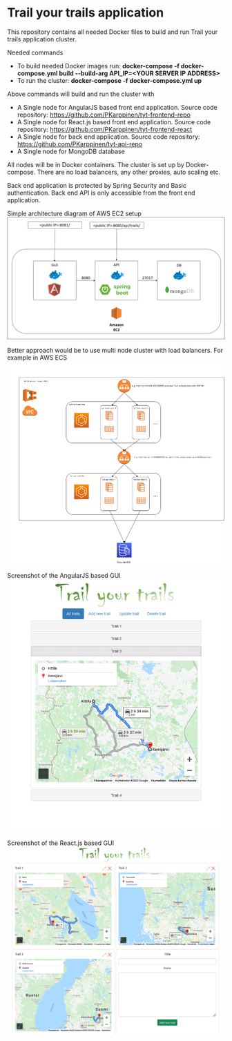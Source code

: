 # Trail your trails application

This repository contains all needed Docker files to build and run Trail your trails application cluster.

Needed commands
- To build needed Docker images run: 	**docker-compose -f docker-compose.yml build --build-arg API_IP=\<YOUR SERVER IP ADDRESS\>**
- To run the cluster: **docker-compose -f docker-compose.yml up**
 
Above commands will build and run the cluster with
- A Single node for AngularJS based front end application. Source code repository: https://github.com/PKarppinen/tyt-frontend-repo
- A Single node for React.js based front end application. Source code repository: https://github.com/PKarppinen/tyt-frontend-react
- A Single node for back end application. Source code repository: https://github.com/PKarppinen/tyt-api-repo
- A Single node for MongoDB database

All nodes will be in Docker containers. The cluster is set up by Docker-compose. There are no load balancers, any other proxies, auto scaling etc.

Back end application is protected by Spring Security and Basic authentication. Back end API is only accessible from the front end application.

Simple architecture diagram of AWS EC2 setup
![AWS EC2 setup](./Docker-setup.PNG)

Better approach would be to use multi node cluster with load balancers. For example in AWS ECS
![AWS ECS setup](./ECS-setup.PNG)

Screenshot of the AngularJS based GUI
![AngularJS GUI](./web-angularjs.PNG)

Screenshot of the React.js based GUI
![React.js GUI](./web-react.PNG)
